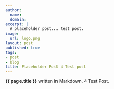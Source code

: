 ```yaml
---
author:
  name:
  domain:
excerpt: |
  A placeholder post... test post.
image:
  url: logo.png
layout: post
published: true
tags:
- post
- blog
title: Placeholder Post 4 Test post
---
```


**{{ page.title }}** written in Markdown. 4 Test Post.
